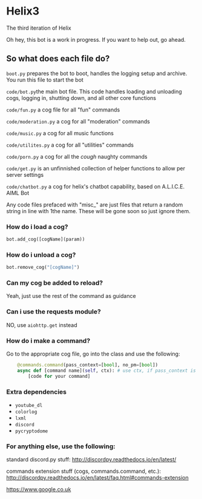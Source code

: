 # Helix3
The third iteration of Helix

Oh hey, this bot is a work in progress. If you want to help out, go ahead.

## So what does each file do?

``boot.py`` prepares the bot to boot, handles the logging setup and archive. You run this file to start the bot

``code/bot.py``the main bot file. This code handles loading and unloading cogs, logging in, shutting down, and all other core functions

``code/fun.py`` a cog file for all "fun" commands

``code/moderation.py`` a cog for all "moderation" commands

``code/music.py`` a cog for all music functions

``code/utilites.py`` a cog for all "utilities" commands

``code/porn.py`` a cog for all the *cough* naughty commands

``code/get.py`` is an unfinnished collection of helper functions to allow per server settings

``code/chatbot.py`` a cog for helix's chatbot capability, based on A.L.I.C.E. AIML Bot

Any code files prefaced with "misc_" are just files that return a random string in line with 1the name. These will be gone soon so just ignore them.

### How do i load a cog?
```py
bot.add_cog([cogName](param))
```
### How do i unload a cog?
```py
bot.remove_cog("[cogName]")
```
### Can my cog be added to reload?
Yeah, just use the rest of the command as guidance

### Can i use the requests module?
NO, use ``aiohttp.get`` instead

### How do i make a command?
Go to the appropriate cog file, go into the class and use the following:
```py
    @commands.command(pass_context=[bool], no_pm=[bool])
    async def [command name](self, ctx): # use ctx, if pass_context is true
        [code for your command]
 ```

### Extra dependencies
- `youtube_dl`
- `colorlog`
- `lxml`
- `discord`
- `pycryptodome`

### For anything else, use the following:
standard discord.py stuff: http://discordpy.readthedocs.io/en/latest/

commands extension stuff (cogs, commands.command, etc.): http://discordpy.readthedocs.io/en/latest/faq.html#commands-extension

https://www.google.co.uk
